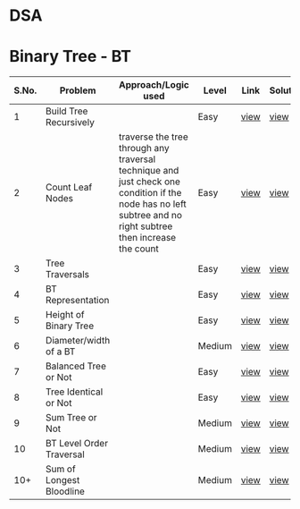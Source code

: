 # DSA

# Binary Tree - BT
S.No. | Problem | Approach/Logic used | Level | Link | Solution |
------|---------|---------------------|-------|------|----------|
1 | Build Tree Recursively  |  | Easy | [view](link) | [view](https://github.com/rishav197/DSA/blob/main/BinaryTree/BuildTree-recursive.cpp) 
2 | Count Leaf Nodes  | traverse the tree through any traversal technique and just check one condition if the node has no left subtree and no right subtree then increase the count | Easy | [view](https://www.naukri.com/code360/problems/count-leaf-nodes_893055?source=youtube&campaign=LoveBabbar_Codestudio&utm_source=youtube&utm_medium=affiliate&utm_campaign=LoveBabbar_Codestudio) | [view](https://github.com/rishav197/DSA/blob/main/BinaryTree/count-leaf-nodes.cpp) 
3 | Tree Traversals |  | Easy | [view](https://www.naukri.com/code360/problems/tree-traversal_981269?utm_source=striver&utm_medium=website&utm_campaign=a_zcoursetuf&nps=true) | [view](https://github.com/rishav197/DSA/blob/main/BinaryTree/Tree-traversals.cpp) 
4 | BT Representation |  | Easy | [view](https://www.geeksforgeeks.org/problems/binary-tree-representation/1?utm_source=youtube&utm_medium=collab_striver_ytdescription&utm_campaign=binary-tree-representation) | [view](https://github.com/rishav197/DSA/blob/main/BinaryTree/BT-representation.cpp) 
5 | Height of Binary Tree |  | Easy | [view](https://leetcode.com/problems/maximum-depth-of-binary-tree/description/) | [view](https://github.com/rishav197/DSA/blob/main/BinaryTree/height-of-BT.cpp) 
6 | Diameter/width of a BT |  | Medium | [view](https://www.geeksforgeeks.org/problems/diameter-of-binary-tree/1) | [view](https://github.com/rishav197/DSA/blob/main/BinaryTree/diameter-of-BT.cpp) 
7 | Balanced Tree or Not |  | Easy | [view](https://www.geeksforgeeks.org/problems/check-for-balanced-tree/1) | [view](https://github.com/rishav197/DSA/blob/main/BinaryTree/check-for-balancedTree.cpp) 
8 | Tree Identical or Not |  | Easy | [view](https://www.geeksforgeeks.org/problems/determine-if-two-trees-are-identical/1) | [view](https://github.com/rishav197/DSA/blob/main/BinaryTree/Tree-Identical-or-Not.cpp) 
9 | Sum Tree or Not |  | Medium | [view](https://www.geeksforgeeks.org/problems/sum-tree/1) | [view](https://github.com/rishav197/DSA/blob/main/BinaryTree/Sum-Tree-or-Not.cpp) 
10 | BT Level Order Traversal |  | Medium | [view](https://leetcode.com/problems/binary-tree-level-order-traversal/description/) | [view](https://github.com/rishav197/DSA/blob/main/BinaryTree/BT-level-order-trsl.cpp) 
10+ | Sum of Longest Bloodline |  | Medium | [view](https://www.geeksforgeeks.org/problems/sum-of-the-longest-bloodline-of-a-tree/1) | [view]() 

